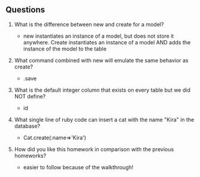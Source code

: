 ## Questions

1. What is the difference between new and create for a model?
	- new instantiates an instance of a model, but does not store it anywhere. Create instantiates an instance of a model AND adds the instance of the model to the table

2. What command combined with new will emulate the same behavior as create?
	- .save

3. What is the default integer column that exists on every table but we did NOT define?
	- id

4. What single line of ruby code can insert a cat with the name "Kira" in the database?
	- Cat.create(:name=>'Kira')

5. How did you like this homework in comparison with the previous homeworks?
	- easier to follow because of the walkthrough!
